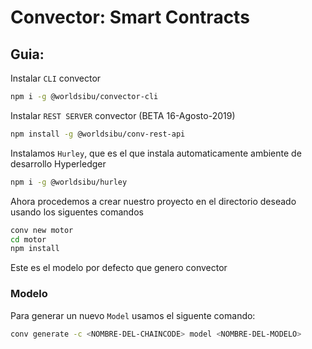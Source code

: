 # Convector: Smart Contracts
## Guia:
Instalar `CLI` convector
 ```bash
 npm i -g @worldsibu/convector-cli
 ```
 Instalar `REST SERVER` convector (BETA 16-Agosto-2019)

 ```bash
 npm install -g @worldsibu/conv-rest-api
 ```

 Instalamos `Hurley`, que es el que instala automaticamente ambiente de desarrollo Hyperledger
 ```bash
 npm i -g @worldsibu/hurley
 ```
Ahora procedemos a crear nuestro proyecto en el directorio deseado usando los siguentes  comandos
```bash
conv new motor
cd motor
npm install
```
Este es el modelo por defecto que genero convector

### Modelo
Para generar un nuevo `Model` usamos el siguente comando:
```bash
conv generate -c <NOMBRE-DEL-CHAINCODE> model <NOMBRE-DEL-MODELO>
```